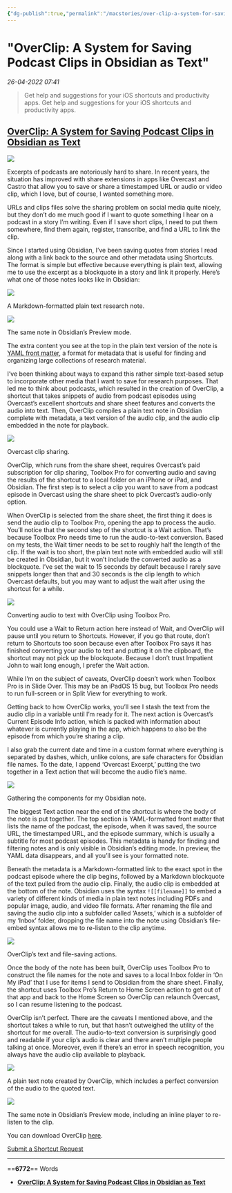 ```yaml
---
{"dg-publish":true,"permalink":"/macstories/over-clip-a-system-for-saving-podcast-clips-in-obsidian-as-text-john/","dgHomeLink":true,"dgPassFrontmatter":false}
---
```


# "OverClip: A System for Saving Podcast Clips in Obsidian as Text"

*26-04-2022 07:41* 

> Get help and suggestions for your iOS shortcuts and productivity apps.
Get help and suggestions for your iOS shortcuts and productivity apps.

## [OverClip: A System for Saving Podcast Clips in Obsidian as Text](https://club.macstories.net/posts/overclip-a-system-for-saving-podcast-clips-in-obsidian-as-text)

![](https://cdn.macstories.net/ivborw0kggoaaaansuheugaac50aaajwcayaaaakgq9xaaaacxbiwxmaaastaaaleweampwyaaam-8-1627645732035.png)

Excerpts of podcasts are notoriously hard to share. In recent years, the situation has improved with share extensions in apps like Overcast and Castro that allow you to save or share a timestamped URL or audio or video clip, which I love, but of course, I wanted something more.

URLs and clips files solve the sharing problem on social media quite nicely, but they don’t do me much good if I want to quote something I hear on a podcast in a story I’m writing. Even if I save short clips, I need to put them somewhere, find them again, register, transcribe, and find a URL to link the clip.

Since I started using Obsidian, I’ve been saving quotes from stories I read along with a link back to the source and other metadata using Shortcuts. The format is simple but effective because everything is plain text, allowing me to use the excerpt as a blockquote in a story and link it properly. Here’s what one of those notes looks like in Obsidian:

![](https://cdn.macstories.net/ivborw0kggoaaaansuheugaac50aaajwcayaaaakgq9xaaaacxbiwxmaaastaaaleweampwyaaam-9-1627645876049.png)

A Markdown-formatted plain text research note.

![](https://cdn.macstories.net/ivborw0kggoaaaansuheugaac50aaajwcayaaaakgq9xaaaacxbiwxmaaastaaaleweampwyaaam-10-1627645876035.png)

The same note in Obsidian’s Preview mode.

The extra content you see at the top in the plain text version of the note is [YAML front matter](https://en.wikipedia.org/wiki/YAML), a format for metadata that is useful for finding and organizing large collections of research material.

I’ve been thinking about ways to expand this rather simple text-based setup to incorporate other media that I want to save for research purposes. That led me to think about podcasts, which resulted in the creation of OverClip, a shortcut that takes snippets of audio from podcast episodes using Overcast’s excellent shortcuts and share sheet features and converts the audio into text. Then, OverClip compiles a plain text note in Obsidian complete with metadata, a text version of the audio clip, and the audio clip embedded in the note for playback.

![](https://cdn.macstories.net/ivborw0kggoaaaansuheugaac50aaajwcayaaaakgq9xaaaacxbiwxmaaastaaaleweampwyaaam-11-1627646101978.png)

Overcast clip sharing.

OverClip, which runs from the share sheet, requires Overcast’s paid subscription for clip sharing, Toolbox Pro for converting audio and saving the results of the shortcut to a local folder on an iPhone or iPad, and Obsidian. The first step is to select a clip you want to save from a podcast episode in Overcast using the share sheet to pick Overcast’s audio-only option.

When OverClip is selected from the share sheet, the first thing it does is send the audio clip to Toolbox Pro, opening the app to process the audio. You’ll notice that the second step of the shortcut is a Wait action. That’s because Toolbox Pro needs time to run the audio-to-text conversion. Based on my tests, the Wait timer needs to be set to roughly half the length of the clip. If the wait is too short, the plain text note with embedded audio will still be created in Obsidian, but it won’t include the converted audio as a blockquote. I’ve set the wait to 15 seconds by default because I rarely save snippets longer than that and 30 seconds is the clip length to which Overcast defaults, but you may want to adjust the wait after using the shortcut for a while.

![](https://cdn.macstories.net/ivborw0kggoaaaansuheugaac50aaajwcayaaaakgq9xaaaacxbiwxmaaastaaaleweampwyaaam-1627655821155.png)

Converting audio to text with OverClip using Toolbox Pro.

You could use a Wait to Return action here instead of Wait, and OverClip will pause until you return to Shortcuts. However, if you go that route, don’t return to Shortcuts too soon because even after Toolbox Pro says it has finished converting your audio to text and putting it on the clipboard, the shortcut may not pick up the blockquote. Because I don’t trust Impatient John to wait long enough, I prefer the Wait action.

While I’m on the subject of caveats, OverClip doesn’t work when Toolbox Pro is in Slide Over. This may be an iPadOS 15 bug, but Toolbox Pro needs to run full-screen or in Split View for everything to work.

Getting back to how OverClip works, you’ll see I stash the text from the audio clip in a variable until I’m ready for it. The next action is Overcast’s Current Episode Info action, which is packed with information about whatever is currently playing in the app, which happens to also be the episode from which you’re sharing a clip.

I also grab the current date and time in a custom format where everything is separated by dashes, which, unlike colons, are safe characters for Obsidian file names. To the date, I append ‘Overcast Excerpt,’ putting the two together in a Text action that will become the audio file’s name.

![](https://cdn.macstories.net/ivborw0kggoaaaansuheugaac50aaajwcayaaaakgq9xaaaacxbiwxmaaastaaaleweampwyaaam-2-1627656614593.png)

Gathering the components for my Obsidian note.

The biggest Text action near the end of the shortcut is where the body of the note is put together. The top section is YAML-formatted front matter that lists the name of the podcast, the episode, when it was saved, the source URL, the timestamped URL, and the episode summary, which is usually a subtitle for most podcast episodes. This metadata is handy for finding and filtering notes and is only visible in Obsidian’s editing mode. In preview, the YAML data disappears, and all you’ll see is your formatted note.

Beneath the metadata is a Markdown-formatted link to the exact spot in the podcast episode where the clip begins, followed by a Markdown blockquote of the text pulled from the audio clip. Finally, the audio clip is embedded at the bottom of the note. Obsidian uses the syntax `![[filename]]` to embed a variety of different kinds of media in plain text notes including PDFs and popular image, audio, and video file formats. After renaming the file and saving the audio clip into a subfolder called ‘Assets,’ which is a subfolder of my ‘Inbox’ folder, dropping the file name into the note using Obsidian’s file-embed syntax allows me to re-listen to the clip anytime.

![](https://cdn.macstories.net/ivborw0kggoaaaansuheugaac50aaajwcayaaaakgq9xaaaacxbiwxmaaastaaaleweampwyaaam-13-1627646334748.png)

OverClip’s text and file-saving actions.

Once the body of the note has been built, OverClip uses Toolbox Pro to construct the file names for the note and saves to a local Inbox folder in ‘On My iPad’ that I use for items I send to Obsidian from the share sheet. Finally, the shortcut uses Toolbox Pro’s Return to Home Screen action to get out of that app and back to the Home Screen so OverClip can relaunch Overcast, so I can resume listening to the podcast.

OverClip isn’t perfect. There are the caveats I mentioned above, and the shortcut takes a while to run, but that hasn’t outweighed the utility of the shortcut for me overall. The audio-to-text conversion is surprisingly good and readable if your clip’s audio is clear and there aren’t multiple people talking at once. Moreover, even if there’s an error in speech recognition, you always have the audio clip available to playback.

![](https://cdn.macstories.net/ivborw0kggoaaaansuheugaac50aaajwcayaaaakgq9xaaaacxbiwxmaaastaaaleweampwyaaam-14-1627646493638.png)

A plain text note created by OverClip, which includes a perfect conversion of the audio to the quoted text.

![](https://cdn.macstories.net/ivborw0kggoaaaansuheugaac50aaajwcayaaaakgq9xaaaacxbiwxmaaastaaaleweampwyaaam-15-1627646569157.png)

The same note in Obsidian’s Preview mode, including an inline player to re-listen to the clip.

You can download OverClip [here](https://www.icloud.com/shortcuts/f355747701554257a2b02a2d7361ae41).

[Submit a Shortcut Request](https://docs.google.com/forms/d/e/1FAIpQLSeViYJRP69lNKgbmNWqxY1iEnz851gLE375swzC12Qarm-RxA/viewform?usp=sf_link)
***

==**6772**== Words

- **[OverClip: A System for Saving Podcast Clips in Obsidian as Text](https://club.macstories.net/posts/overclip-a-system-for-saving-podcast-clips-in-obsidian-as-text)**